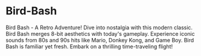 # Bird-Bash
Bird Bash - A Retro Adventure! Dive into nostalgia with this modern classic. Bird Bash merges 8-bit aesthetics with today's gameplay. Experience iconic sounds from 80s and 90s hits like Mario, Donkey Kong, and Game Boy. Bird Bash is familiar yet fresh. Embark on a thrilling time-traveling flight!
